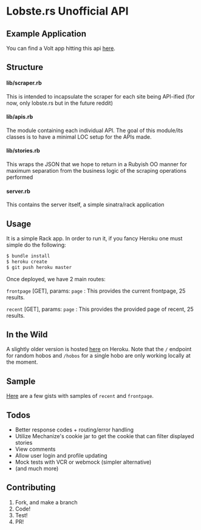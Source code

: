 # Lobste.rs Unofficial API

## Example Application
You can find a Volt app hitting this api [here](https://github.com/ybur-yug/volt_task_example).

## Structure
#### lib/scraper.rb
This is intended to incapsulate the scraper for each site being API-ified (for now, only lobste.rs but in the future reddit)

#### lib/apis.rb
The module containing each individual API. The goal of this module/its classes is to have a minimal LOC setup for the APIs made.

#### lib/stories.rb
This wraps the JSON that we hope to return in a Rubyish OO manner for maximum separation from the business logic of the
scraping operations performed

#### server.rb
This contains the server itself, a simple sinatra/rack application

## Usage
It is a simple Rack app. In order to run it, if you fancy Heroku one must simple do the following:

```BASH
$ bundle install
$ heroku create
$ git push heroku master
```
Once deployed, we have 2 main routes:

`frontpage` [GET], params: `page` : This provides the current frontpage, 25 results.

`recent` [GET], params: `page` : This provides the provided page of recent, 25 results.

## In the Wild
A slightly older version is hosted [here](https://quiet-temple-1623.herokuapp.com/) on Heroku.
Note that the `/` endpoint for random hobos and `/hobos` for a single hobo are only working locally at the moment.

## Sample
[Here](https://gist.github.com/ybur-yug/a51436526691e5a044b5) are a few gists with samples of `recent` and `frontpage`.

## Todos
- Better response codes + routing/error handling
- Utilize Mechanize's cookie jar to get the cookie that can filter displayed stories
- View comments
- Allow user login and profile updating
- Mock tests with VCR or webmock (simpler alternative)
- (and much more)

## Contributing
1. Fork, and make a branch
2. Code!
3. Test!
4. PR!

